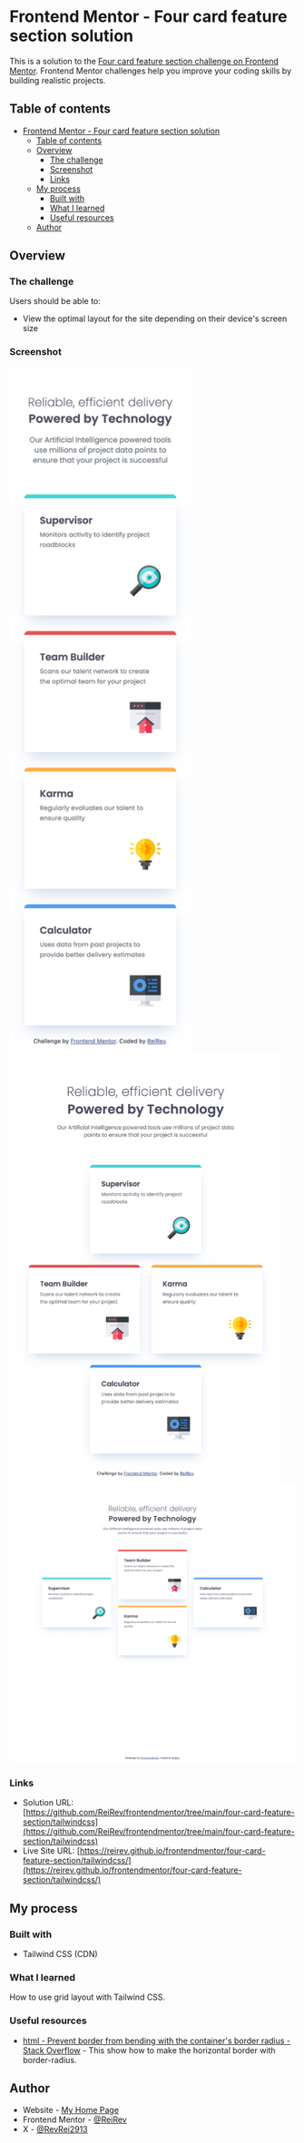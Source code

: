 # Frontend Mentor - Four card feature section solution

This is a solution to the [Four card feature section challenge on Frontend Mentor](https://www.frontendmentor.io/challenges/four-card-feature-section-weK1eFYK). Frontend Mentor challenges help you improve your coding skills by building realistic projects. 

## Table of contents

- [Frontend Mentor - Four card feature section solution](#frontend-mentor---four-card-feature-section-solution)
  - [Table of contents](#table-of-contents)
  - [Overview](#overview)
    - [The challenge](#the-challenge)
    - [Screenshot](#screenshot)
    - [Links](#links)
  - [My process](#my-process)
    - [Built with](#built-with)
    - [What I learned](#what-i-learned)
    - [Useful resources](#useful-resources)
  - [Author](#author)

## Overview

### The challenge

Users should be able to:

- View the optimal layout for the site depending on their device's screen size

### Screenshot

<img src="screenshot-mobile.png" alt="screenshot-mobile.png" width="320px" /><br/>
<img src="screenshot-tablet.png" alt="screenshot-tablet.png" width="480px" /><br/>
<img src="screenshot-desktop.png" alt="screenshot-desktop.png" width="640px" />

### Links

- Solution URL: [https://github.com/ReiRev/frontendmentor/tree/main/four-card-feature-section/tailwindcss](https://github.com/ReiRev/frontendmentor/tree/main/four-card-feature-section/tailwindcss)
- Live Site URL: [https://reirev.github.io/frontendmentor/four-card-feature-section/tailwindcss/](https://reirev.github.io/frontendmentor/four-card-feature-section/tailwindcss/)

## My process

### Built with

- Tailwind CSS (CDN)

### What I learned

How to use grid layout with Tailwind CSS.

### Useful resources

- [html - Prevent border from bending with the container's border radius - Stack Overflow](https://stackoverflow.com/questions/73358785/prevent-border-from-bending-with-the-containers-border-radius) - This show how to make the horizontal border with border-radius.

## Author

- Website - [My Home Page](https://reirev.net/)
- Frontend Mentor - [@ReiRev](https://www.frontendmentor.io/profile/ReiRev)
- X - [@RevRei2913](https://www.twitter.com/RevRei2913)
